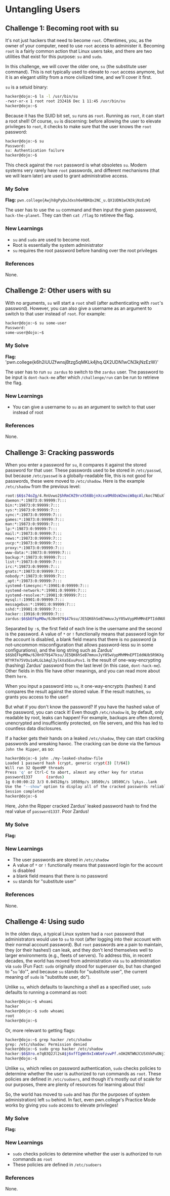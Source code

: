 # Untangling Users 

## Challenge 1: Becoming root with su 
It's not just hackers that need to become ```root```. Oftentimes, you, as the owner of your computer, need to use ```root``` access to administer it. Becoming ```root``` is a fairly common action that Linux users take, and there are two utilities that exist for this purpose: ```su``` and ```sudo```.

In this challenge, we will cover the older one, ```su``` (the substitute user command). This is not typically used to elevate to ```root``` access anymore, but it is an elegant utility from a more civilized time, and we'll cover it first.

```su``` is a setuid binary:
```bash
hacker@dojo:~$ ls -l /usr/bin/su
-rwsr-xr-x 1 root root 232416 Dec 1 11:45 /usr/bin/su
hacker@dojo:~$
```
Because it has the SUID bit set, ```su``` runs as ```root```. Running as ```root```, it can start a root shell! Of course, ```su``` is discerning: before allowing the user to elevate privileges to ```root```, it checks to make sure that the user knows the ```root``` password:
```bash
hacker@dojo:~$ su
Password: 
su: Authentication failure
hacker@dojo:~$
```
This check against the ```root``` password is what obsoletes ```su```. Modern systems very rarely have ```root``` passwords, and different mechanisms (that we will learn later) are used to grant administrative access.

### My Solve 
**Flag:** `pwn.college{Awjh8gPyQuJdxsh6eRBKQx2NC_u.QX1UDN1wCN3kjNzEzW}`

The user has to use the ```su``` command and then input the given password, ```hack-the-planet```. They can then ```cat /flag``` to retireve the flag. 

### New Learnings 
- ```su``` and ```sudo``` are used to become root.
- Root is essentially the system administrator
- ```su``` requires the root password before handing over the root privileges 

### References 
None.

## Challenge 2: Other users with su 
With no arguments, ```su``` will start a ```root``` shell (after authenticating with ```root```'s password). However, you can also give a username as an argument to switch to that user instead of ```root```. For example:
```bash
hacker@dojo:~$ su some-user
Password:
some-user@dojo:~$
```

### My Solve 
**Flag:** 'pwn.college{k6h2iUUZfwnsjBtzg5qMKLk4jhq.QX2UDN1wCN3kjNzEzW}'

The user has to run ```su zardus``` to switch to the ```zardus``` user. The password to be input is ```dont-hack-me``` after which ```/challenge/run``` can be run to retrieve the flag.

### New Learnings 
- You can give a username to ```su``` as an argument to switch to that user instead of root

### References 
None.

## Challenge 3: Cracking passwords 
When you enter a password for ```su```, it compares it against the stored password for that user. These passwords used to be stored in ```/etc/passwd```, but because ```/etc/passwd``` is a globally-readable file, this is not good for passwords, these were moved to ```/etc/shadow```. Here is the example ```/etc/shadow``` from the previous level:
```bash
root:$6$s74oZg/4.RnUvwo2$hRmCHZ9rxX56BbjnXcxa0MdOsW2moiW8qcAl/Aoc7NEuXl2DmJXPi3gLp7hmyloQvRhjXJ.wjqJ7PprVKLDtg/:19921:0:99999:7:::
daemon:*:19873:0:99999:7:::
bin:*:19873:0:99999:7:::
sys:*:19873:0:99999:7:::
sync:*:19873:0:99999:7:::
games:*:19873:0:99999:7:::
man:*:19873:0:99999:7:::
lp:*:19873:0:99999:7:::
mail:*:19873:0:99999:7:::
news:*:19873:0:99999:7:::
uucp:*:19873:0:99999:7:::
proxy:*:19873:0:99999:7:::
www-data:*:19873:0:99999:7:::
backup:*:19873:0:99999:7:::
list:*:19873:0:99999:7:::
irc:*:19873:0:99999:7:::
gnats:*:19873:0:99999:7:::
nobody:*:19873:0:99999:7:::
_apt:*:19873:0:99999:7:::
systemd-timesync:*:19901:0:99999:7:::
systemd-network:*:19901:0:99999:7:::
systemd-resolve:*:19901:0:99999:7:::
mysql:!:19901:0:99999:7:::
messagebus:*:19901:0:99999:7:::
sshd:*:19901:0:99999:7:::
hacker::19916:0:99999:7:::
zardus:$6$bEFkpM0w/6J0n979$47ksu/JE5QK6hSeB7mmuvJyY05wVypMhMMnEPTIddNUb5R9KXgNTYRTm75VOu1oRLGLbAql3ylkVa5ExuPov1.:19921:0:99999:7:::
```
Separated by ```:```s, the first field of each line is the username and the second is the password. A value of ```*``` or ```!``` functionally means that password login for the account is disabled, a blank field means that there is no password (a not-uncommon misconfiguration that allows password-less su in some configurations), and the long string such as Zardus' ```$6$bEFkpM0w/6J0n979$47ksu/JE5QK6hSeB7mmuvJyY05wVypMhMMnEPTIddNUb5R9KXgNTYRTm75VOu1oRLGLbAql3ylkVa5ExuPov1```. is the result of one-way-encrypting (hashing) Zardus' password from the last level (in this case, ```dont-hack-me```). Other fields in this file have other meanings, and you can read more about them ```here```.

When you input a password into ```su```, it one-way-encrypts (hashes) it and compares the result against the stored value. If the result matches, ```su``` grants you access to the user!

But what if you don't know the password? If you have the hashed value of the password, you can crack it! Even though ```/etc/shadow``` is, by default, only readable by root, leaks can happen! For example, backups are often stored, unencrypted and insufficiently protected, on file servers, and this has led to countless data disclosures.

If a hacker gets their hands on a leaked ```/etc/shadow```, they can start cracking passwords and wreaking havoc. The cracking can be done via the famous ```John the Ripper```, as so:
```bash
hacker@dojo:~$ john ./my-leaked-shadow-file
Loaded 1 password hash (crypt, generic crypt(3) [?/64])
Will run 32 OpenMP threads
Press 'q' or Ctrl-C to abort, almost any other key for status
password1337      (zardus)
1g 0:00:00:22 3/3 0.04528g/s 10509p/s 10509c/s 10509C/s lykys..lank
Use the "--show" option to display all of the cracked passwords reliably
Session completed
hacker@dojo:~$
```
Here, John the Ripper cracked Zardus' leaked password hash to find the real value of ```password1337```. Poor Zardus!

### My Solve 
**Flag:**  

### New Learnings
- The user passwords are stored in ```/etc/shadow```
- A value of ```*``` or ```!``` functionally means that password login for the account is disabled
- a blank field means that there is no password
- ```su``` stands for "substitute user"

### References 
None.

## Challenge 4: Using sudo 
In the olden days, a typical Linux system had a ```root``` password that administrators would use to ```su``` to root (after logging into their account with their normal account password). But ```root``` passwords are a pain to maintain, they (or their hashes!) can leak, and they don't lend themselves well to larger environments (e.g., fleets of servers). To address this, in recent decades, the world has moved from administration via ```su``` to administration via ```sudo``` (Fun Fact: ```sudo``` originally stood for superuser do, but has changed to "```su``` 'do'", and because ```su``` stands for "substitute user", the current meaning of ```sudo``` is "substitute user, do").

Unlike ```su```, which defaults to launching a shell as a specified user, ```sudo``` defaults to running a command as root:
```bash
hacker@dojo:~$ whoami
hacker
hacker@dojo:~$ sudo whoami
root
hacker@dojo:~$
```
Or, more relevant to getting flags:
```bash
hacker@dojo:~$ grep hacker /etc/shadow
grep: /etc/shadow: Permission denied
hacker@dojo:~$ sudo grep hacker /etc/shadow
hacker:$6$Xro.e7qB3Q2Jl2sA$j6xffIgWn9xIxWUeFzvwPf.nOH2NTWNJCU5XVkPuONjIC7jL467SR4bXjpVJx4b/bkbl7kyhNquWtkNlulFoy.:19921:0:99999:7:::
hacker@dojo:~$
```
Unlike ```su```, which relies on password authentication, ```sudo``` checks policies to determine whether the user is authorized to run commands as ```root```. These policies are defined in ```/etc/sudoers```, and though it's mostly out of scale for our purposes, there are plenty of resources for learning about this!

So, the world has moved to ```sudo``` and has (for the purposes of system administration) left ```su``` behind. In fact, even pwn.college's Practice Mode works by giving you ```sudo``` access to elevate privileges!

### My Solve 
**Flag:**  

### New Learnings 
- ```sudo``` checks policies to determine whether the user is authorized to run commands as ```root```
- These policies are defined in ```/etc/sudoers```

### References 
None.
